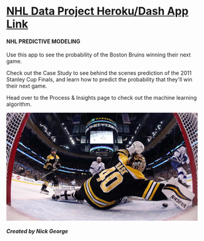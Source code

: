 # [NHL Data Project Heroku/Dash App Link](https://nhl-machine-learning.herokuapp.com/)

#### NHL PREDICTIVE MODELING

Use this app to see the probability of the Boston Bruins winning their next game.

Check out the Case Study to see behind the scenes prediction of the 2011 Stanley Cup Finals, and learn how to predict the probability that they'll win their next game.

Head over to the Process & Insights page to check out the machine learning algorithm.

<img src="https://github.com/npgeorge/NHL_Project/blob/master/assets/tuuk.jpg" alt="drawing" align="middle" width="800"/>

##### Created by Nick George
